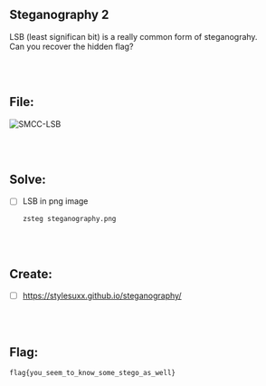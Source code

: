 ## Steganography 2

LSB (least significan bit) is a really common form of steganograhy. <br>
Can you recover the hidden flag?

<br><br>

## File:
![SMCC-LSB](https://user-images.githubusercontent.com/93029180/217738143-97aaf78c-d5d4-4339-a35d-e0d139331f5f.png)


<br><br>

## Solve:

- [ ] LSB in png image
  ```bash
  zsteg steganography.png
  ```

<br><br>

## Create:
- [ ] https://stylesuxx.github.io/steganography/

<br><br>

## Flag:
`flag{you_seem_to_know_some_stego_as_well}`

